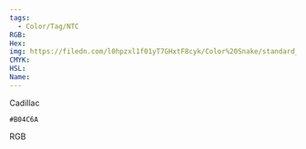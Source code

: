 ```yaml
---
tags:
  - Color/Tag/NTC
RGB:
Hex:
img: https://filedn.com/l0hpzxl1f01yT7GHxtF8cyk/Color%20Snake/standard_csv_to_svg/B04C6A.svg
CMYK:
HSL:
Name:
---
```

Cadillac
```palette
#B04C6A
```
RGB
